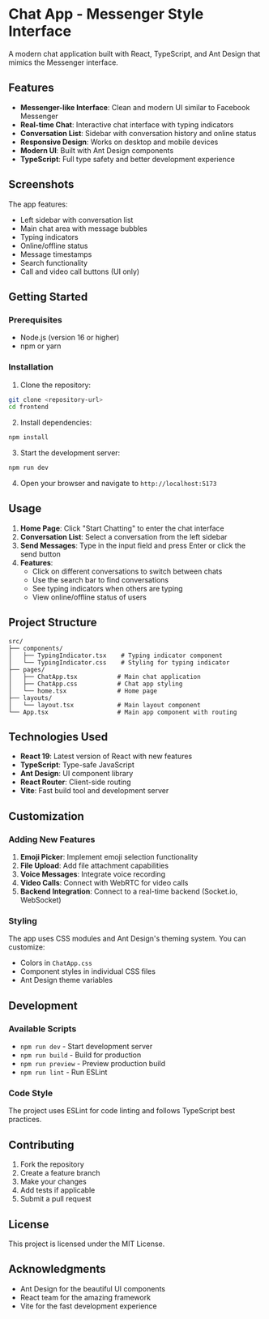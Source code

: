 # Chat App - Messenger Style Interface

A modern chat application built with React, TypeScript, and Ant Design that mimics the Messenger interface.

## Features

- **Messenger-like Interface**: Clean and modern UI similar to Facebook Messenger
- **Real-time Chat**: Interactive chat interface with typing indicators
- **Conversation List**: Sidebar with conversation history and online status
- **Responsive Design**: Works on desktop and mobile devices
- **Modern UI**: Built with Ant Design components
- **TypeScript**: Full type safety and better development experience

## Screenshots

The app features:
- Left sidebar with conversation list
- Main chat area with message bubbles
- Typing indicators
- Online/offline status
- Message timestamps
- Search functionality
- Call and video call buttons (UI only)

## Getting Started

### Prerequisites

- Node.js (version 16 or higher)
- npm or yarn

### Installation

1. Clone the repository:
```bash
git clone <repository-url>
cd frontend
```

2. Install dependencies:
```bash
npm install
```

3. Start the development server:
```bash
npm run dev
```

4. Open your browser and navigate to `http://localhost:5173`

## Usage

1. **Home Page**: Click "Start Chatting" to enter the chat interface
2. **Conversation List**: Select a conversation from the left sidebar
3. **Send Messages**: Type in the input field and press Enter or click the send button
4. **Features**: 
   - Click on different conversations to switch between chats
   - Use the search bar to find conversations
   - See typing indicators when others are typing
   - View online/offline status of users

## Project Structure

```
src/
├── components/
│   ├── TypingIndicator.tsx    # Typing indicator component
│   └── TypingIndicator.css    # Styling for typing indicator
├── pages/
│   ├── ChatApp.tsx           # Main chat application
│   ├── ChatApp.css           # Chat app styling
│   └── home.tsx              # Home page
├── layouts/
│   └── layout.tsx            # Main layout component
└── App.tsx                   # Main app component with routing
```

## Technologies Used

- **React 19**: Latest version of React with new features
- **TypeScript**: Type-safe JavaScript
- **Ant Design**: UI component library
- **React Router**: Client-side routing
- **Vite**: Fast build tool and development server

## Customization

### Adding New Features

1. **Emoji Picker**: Implement emoji selection functionality
2. **File Upload**: Add file attachment capabilities
3. **Voice Messages**: Integrate voice recording
4. **Video Calls**: Connect with WebRTC for video calls
5. **Backend Integration**: Connect to a real-time backend (Socket.io, WebSocket)

### Styling

The app uses CSS modules and Ant Design's theming system. You can customize:
- Colors in `ChatApp.css`
- Component styles in individual CSS files
- Ant Design theme variables

## Development

### Available Scripts

- `npm run dev` - Start development server
- `npm run build` - Build for production
- `npm run preview` - Preview production build
- `npm run lint` - Run ESLint

### Code Style

The project uses ESLint for code linting and follows TypeScript best practices.

## Contributing

1. Fork the repository
2. Create a feature branch
3. Make your changes
4. Add tests if applicable
5. Submit a pull request

## License

This project is licensed under the MIT License.

## Acknowledgments

- Ant Design for the beautiful UI components
- React team for the amazing framework
- Vite for the fast development experience
